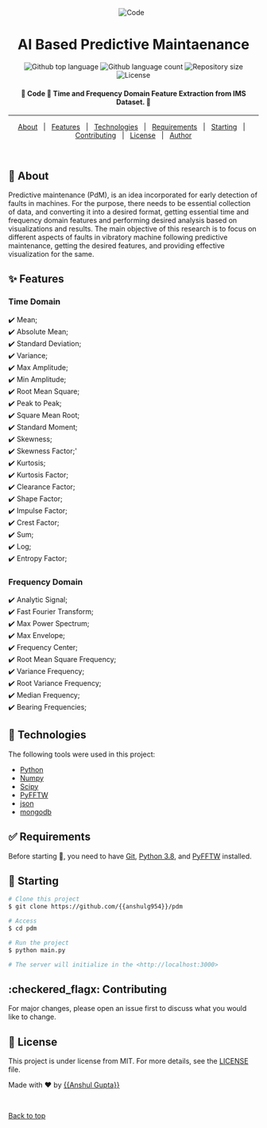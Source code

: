 <div align="center" id="top"> 
  <img src="./.github/app.gif" alt="Code" />
  &#xa0;

</div>

<h1 align="center">AI Based Predictive Maintaenance</h1>

<p align="center">
  <img alt="Github top language" src="https://img.shields.io/github/languages/top/{{anshulg954}}/code?color=56BEB8">

  <img alt="Github language count" src="https://img.shields.io/github/languages/count/{{anshulg954}}/code?color=56BEB8">

  <img alt="Repository size" src="https://img.shields.io/github/repo-size/{{anshulg954}}/code?color=56BEB8">

  <img alt="License" src="https://img.shields.io/github/license/{{anshulg954}}/code?color=56BEB8">

  <!-- <img alt="Github issues" src="https://img.shields.io/github/issues/{{YOUR_GITHUB_USERNAME}}/code?color=56BEB8" /> -->

  <!-- <img alt="Github forks" src="https://img.shields.io/github/forks/{{YOUR_GITHUB_USERNAME}}/code?color=56BEB8" /> -->

  <!-- <img alt="Github stars" src="https://img.shields.io/github/stars/{{YOUR_GITHUB_USERNAME}}/code?color=56BEB8" /> -->
</p>

<!-- Status -->

<h4 align="center"> 
	🚧  Code 🚀 Time and Frequency Domain Feature Extraction from IMS Dataset. 🚧
</h4> 

<hr>

<p align="center">
  <a href="#dart-about">About</a> &#xa0; | &#xa0; 
  <a href="#sparkles-features">Features</a> &#xa0; | &#xa0;
  <a href="#rocket-technologies">Technologies</a> &#xa0; | &#xa0;
  <a href="#white_check_mark-requirements">Requirements</a> &#xa0; | &#xa0;
  <a href="#checkered_flag-starting">Starting</a> &#xa0; | &#xa0;
  <a href="#checkered_flagx-contributing">Contributing</a> &#xa0; | &#xa0;
  <a href="#memo-license">License</a> &#xa0; | &#xa0;
  <a href="https://github.com/{{YOUR_GITHUB_USERNAME}}" target="_blank">Author</a>
</p>

<br>

## :dart: About ##

Predictive maintenance (PdM), is an idea incorporated for early detection of faults in machines. For the purpose, there needs to be essential collection of data, and converting it into a desired format, getting essential time and frequency domain features and performing desired analysis based on visualizations and results. The main objective of this research is to focus on different aspects of faults in vibratory machine following predictive maintenance, getting the desired features, and providing effective visualization for the same.

## :sparkles: Features ##
### Time Domain
:heavy_check_mark: Mean;\
:heavy_check_mark: Absolute Mean;\
:heavy_check_mark: Standard Deviation;\
:heavy_check_mark: Variance;\
:heavy_check_mark: Max Amplitude;\
:heavy_check_mark: Min Amplitude;\
:heavy_check_mark: Root Mean Square;\
:heavy_check_mark: Peak to Peak;\
:heavy_check_mark: Square Mean Root;\
:heavy_check_mark: Standard Moment;\
:heavy_check_mark: Skewness;\
:heavy_check_mark: Skewness Factor;'\
:heavy_check_mark: Kurtosis;\
:heavy_check_mark: Kurtosis Factor;\
:heavy_check_mark: Clearance Factor;\
:heavy_check_mark: Shape Factor;\
:heavy_check_mark: Impulse Factor;\
:heavy_check_mark: Crest Factor;\
:heavy_check_mark: Sum;\
:heavy_check_mark: Log;\
:heavy_check_mark: Entropy Factor;

### Frequency Domain
:heavy_check_mark: Analytic Signal;\
:heavy_check_mark: Fast Fourier Transform;\
:heavy_check_mark: Max Power Spectrum;\
:heavy_check_mark: Max Envelope;\
:heavy_check_mark: Frequency Center;\
:heavy_check_mark: Root Mean Square Frequency;\
:heavy_check_mark: Variance Frequency;\
:heavy_check_mark: Root Variance Frequency;\
:heavy_check_mark: Median Frequency;\
:heavy_check_mark: Bearing Frequencies;

## :rocket: Technologies ##

The following tools were used in this project:

- [Python](https://downloads.python.org/)
- [Numpy](https://numpy.org/)
- [Scipy](https://www.scipy.org/)
- [PyFFTW](https://pyfftw.readthedocs.io/en/latest/)
- [json](https://www.json.org/json-en.html)
- [mongodb](https://www.mongodb.com/)

## :white_check_mark: Requirements ##

Before starting :checkered_flag:, you need to have [Git](https://git-scm.com), [Python 3.8](https://downloads.python.org/), and [PyFFTW](https://pyfftw.readthedocs.io/en/latest/) installed.

## :checkered_flag: Starting ##

```bash
# Clone this project
$ git clone https://github.com/{{anshulg954}}/pdm

# Access
$ cd pdm

# Run the project
$ python main.py 

# The server will initialize in the <http://localhost:3000>
```
## :checkered_flagx: Contributing ##
For major changes, please open an issue first to discuss what you would like to change.

## :memo: License ##

This project is under license from MIT. For more details, see the [LICENSE](LICENSE.md) file.


Made with :heart: by <a href="https://github.com/{{anshulg954}}" target="_blank">{{Anshul Gupta}}</a>

&#xa0;

<a href="#top">Back to top</a>
